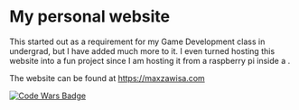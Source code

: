 # My personal website
This started out as a requirement for my Game Development class in undergrad, but I have added much more to it. I even turned hosting this website into a fun project since I am hosting it from a raspberry pi inside a .

The website can be found at https://maxzawisa.com

<a href="https://www.codewars.com/users/maxrzaw" target="_blank">![Code Wars Badge](https://www.codewars.com/users/maxrzaw/badges/micro)</a>

